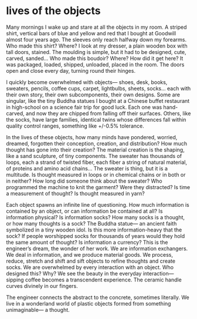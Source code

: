 # lives of the objects 

Many mornings I wake up and stare at all the objects in my room. A striped shirt, vertical bars of blue and yellow and red that I bought at Goodwill almost four years ago. The sleeves only reach halfway down my forearms. Who made this shirt? Where? I look at my dresser, a plain wooden box with tall doors, stained. The moulding is simple, but it had to be designed, cute, carved, sanded… Who made this boudoir? Where? How did it get here? It was packaged, loaded, shipped, unloaded, placed in the room. The doors open and close every day, turning round their hinges. 

I quickly become overwhelmed with objects— shoes, desk, books, sweaters, pencils, coffee cups, carpet, lightbulbs, sheets, socks… each with their own story, their own subcomponents, their own designs. Some are singular, like the tiny Buddha statues I bought at a Chinese buffet restaurant in high-school on a science fair trip for good luck. Each one was hand-carved, and now they are chipped from falling off their surfaces. Others, like the socks, have large families, identical twins whose differences fall within quality control ranges, something like +/-0.5% tolerance. 

In the lives of these objects, how many minds have pondered, worried, dreamed, forgotten their conception, creation, and distribution? How much thought has gone into their creation? The material creation is the shaping, like a sand sculpture, of tiny components. The sweater has thousands of loops, each a strand of twisted fiber, each fiber a string of natural material, of proteins and amino acid chains… The sweater is thing, but it is a multitude. Is thought measured in loops or in chemical chains or in both or in neither? How long did someone think about the sweater? Who programmed the machine to knit the garment? Were they distracted? Is time a measurement of thought? Is thought measured in yarn? 

Each object spawns an infinite line of questioning. How much information is contained by an object, or can information be contained at all? Is information physical? Is information socks? How many socks is a thought, or how many thoughts is a sock? The Buddha statue— an ancient faith symbolized in a tiny wooden idol. Is this more information-heavy that the sock? If people worshipped socks for thousands of years would they hold the same amount of thought? Is information a currency? This is the engineer’s dream, the wonder of her work. We are information exchangers. We deal in information, and we produce material goods. We process, reduce, stretch and shift and sift objects to refine thoughts and create socks. We are overwhelmed by every interaction with an object. Who designed this? Why? We see the beauty in the everyday interaction— sipping coffee becomes a transcendent experience. The ceramic handle curves divinely in our fingers. 

The engineer connects the abstract to the concrete, sometimes literally. We live in a wonderland world of plastic objects formed from something unimaginable— a thought. 